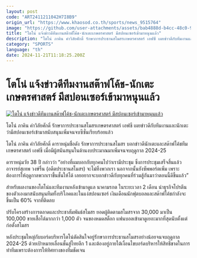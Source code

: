 ```yaml
---
layout: post
code: "ART2411211042H7I8B9"
origin_url: "https://www.khaosod.co.th/sports/news_9515764"
image: "https://github.com/user-attachments/assets/bab4888d-b4cc-48c0-919c-79e6034d7157"
title: "โตโน่ แจ้งข่าวดีทีมงานสต๊าฟโค้ช-นักเตะเกษตรศาสตร์ มีสปอนเซอร์เข้ามาหนุนแล้ว"
description: "โตโน่ ภาคิน คำวิลัยศักดิ์ รักษาการประธานสโมสรเกษตรศาสตร์ เอฟซี เผยข่าวดีกับทีมงานและนักเตะว่ามีสปอนเซอร์เข้ามาสนับสนุนเพิ่มจนจบซีซั่นเรียบร้อยแล้ว"
category: "SPORTS"
language: "th"
date: 2024-11-21T11:18:25.200Z
---
```


# โตโน่ แจ้งข่าวดีทีมงานสต๊าฟโค้ช-นักเตะเกษตรศาสตร์ มีสปอนเซอร์เข้ามาหนุนแล้ว

[![โตโน่ แจ้งข่าวดีทีมงานสต๊าฟโค้ช-นักเตะเกษตรศาสตร์ มีสปอนเซอร์เข้ามาหนุนแล้ว](https://www.khaosod.co.th/wpapp/uploads/2024/11/Tono-2.jpg "โตโน่ แจ้งข่าวดีทีมงานสต๊าฟโค้ช-นักเตะเกษตรศาสตร์ มีสปอนเซอร์เข้ามาหนุนแล้ว")](https://www.khaosod.co.th/wpapp/uploads/2024/11/Tono-2.jpg)

โตโน่ ภาคิน คำวิลัยศักดิ์ รักษาการประธานสโมสรเกษตรศาสตร์ เอฟซี เผยข่าวดีกับทีมงานและนักเตะว่ามีสปอนเซอร์เข้ามาสนับสนุนเพิ่มจนจบซีซั่นเรียบร้อยแล้ว

โตโน่ ภาคิน คำวิลัยศักดิ์ ดาราหนุ่มชื่อดัง รักษาการประธานสโมสร บอกข่าวดีนักเตะและสต๊าฟโค้ชทีมเกษตรศาสตร์ เอฟซี เมื่อมีผู้สนันสนุนในด้านงบประมาณมาเพิ่มจนจบฤดูกาล 2024-25

ดาราหนุ่มวัย 38 ปี กล่าวว่า “อย่างที่ผมบอกกับทุกคนไปว่าเรามีประชุม ซึ่งการประชุมเสร็จสิ้นแล้ว อาจารย์สุเทพ วงษ์รื่น (อดีตประธานสโมสร) จะไม่ทิ้งพวกเรา นอกจากนั้นยังซัพพอร์ตเพิ่ม เพราะต้องการให้ฤดูกาลพวกเราขึ้นชั้นให้ได้ เลยอยากจะบอกข่าวดีกับทุกคนที่ร่วมสู้กันมาว่าตอนนี้ดีขึ้นแล้ว”

สำหรับผลงานของโตโน่และทีมงานหลังเข้ามาดูแล นาคามรกต ในระยะเวลา 2 เดือน นำธุรกิจโปรตีนของตัวเองมาสนับสนุนทีมทั้งบริโภคและในแง่สปอนเซอร์ เงินเดือนนักฟุตบอลและสต๊าฟโค้ชกำลังจะขึ้นเป็น 60% จากที่ติดลบ

ปรับโครงสร้างการตลาดและประชาสัมพันธ์สโมสร ยอดผู้ติดตามสโมสรจาก 30,000 มาเป็น 100,000 ขายเสื้อได้มากกว่า 1,000 ตัว จนของหมดสต็อก แฟนบอลเข้ามาดูเยอะมากที่สุดนับตั้งแต่ก่อตั้งสโมสร

หลังประชุมใหญ่กับบอร์ดบริหารโตโน่ตัดสินใจอยู่รักษาการประธานสโมสรอย่างน้อยจนจบฤดูกาล 2024-25 ด้วยเป้าหมายเลื่อนชั้นสู่ไทยลีก 1 และต้องอยู่ภายใต้เงื่อนไขบอร์ดบริหารให้สิทธิ์ขาดในการทำทีมเพราะต้องการให้ทิศทางของทีมชัดเจน